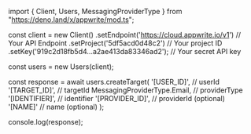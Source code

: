 import { Client, Users, MessagingProviderType } from "https://deno.land/x/appwrite/mod.ts";

const client = new Client()
    .setEndpoint('https://cloud.appwrite.io/v1') // Your API Endpoint
    .setProject('5df5acd0d48c2') // Your project ID
    .setKey('919c2d18fb5d4...a2ae413da83346ad2'); // Your secret API key

const users = new Users(client);

const response = await users.createTarget(
    '[USER_ID]', // userId
    '[TARGET_ID]', // targetId
    MessagingProviderType.Email, // providerType
    '[IDENTIFIER]', // identifier
    '[PROVIDER_ID]', // providerId (optional)
    '[NAME]' // name (optional)
);

console.log(response);

